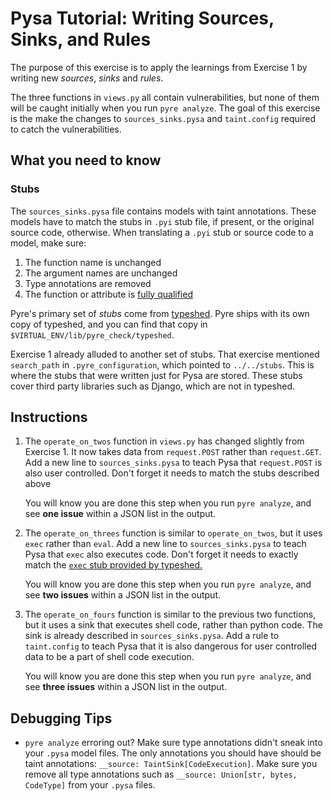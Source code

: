 # Pysa Tutorial: Writing Sources, Sinks, and Rules

The purpose of this exercise is to apply the learnings from Exercise 1 by
writing new _sources_, _sinks_ and _rules_.

The three functions in `views.py` all contain vulnerabilities, but none of them
will be caught initially when you run `pyre analyze`. The goal of this exercise
is the make the changes to `sources_sinks.pysa` and `taint.config` required to
catch the vulnerabilities.

## What you need to know

### Stubs

The `sources_sinks.pysa` file contains models with taint annotations. These
models have to match the stubs in `.pyi` stub file, if present, or the original
source code, otherwise. When translating a `.pyi` stub or source code to a
model, make sure:

1. The function name is unchanged
1. The argument names are unchanged
1. Type annotations are removed
1. The function or attribute is [fully
   qualified](https://pyre-check.org/docs/pysa-basics.html#fully-qualified-names)

Pyre's primary set of _stubs_ come from
[typeshed](https://github.com/python/typeshed). Pyre ships with its own copy of
typeshed, and you can find that copy in `$VIRTUAL_ENV/lib/pyre_check/typeshed`.

Exercise 1 already alluded to another set of stubs. That exercise mentioned
`search_path` in `.pyre_configuration`, which pointed to `../../stubs`. This is
where the stubs that were written just for Pysa are stored. These stubs cover
third party libraries such as Django, which are not in typeshed.

## Instructions

1. The `operate_on_twos` function in `views.py` has changed slightly from
   Exercise 1. It now takes data from `request.POST` rather than `request.GET`.
   Add a new line to `sources_sinks.pysa` to teach Pysa that `request.POST` is
   also user controlled. Don't forget it needs to match the stubs described
   above

   You will know you are done this step when you run `pyre analyze`, and see
   **one issue** within a JSON list in the output.

1. The `operate_on_threes` function is similar to `operate_on_twos`, but it uses
   `exec` rather than `eval`. Add a new line to `sources_sinks.pysa` to teach
   Pysa that `exec` also executes code. Don't forget it needs to exactly match
   the [`exec` stub provided by
   typeshed.](https://github.com/python/typeshed/blob/83e955b52ff0379538441df2cfd0b0e1b4aa5f7e/stdlib/2and3/builtins.pyi#L1249)

   You will know you are done this step when you run `pyre analyze`, and see
   **two issues** within a JSON list in the output.

1. The `operate_on_fours` function is similar to the previous two functions, but
   it uses a sink that executes shell code, rather than python code. The sink is
   already described in `sources_sinks.pysa`. Add a rule to `taint.config` to
   teach Pysa that it is also dangerous for user controlled data to be a part of
   shell code execution.

   You will know you are done this step when you run `pyre analyze`, and see
   **three issues** within a JSON list in the output.

## Debugging Tips

- `pyre analyze` erroring out? Make sure type annotations didn't sneak into your
  `.pysa` model files. The only annotations you should have should be taint
  annotations: `__source: TaintSink[CodeExecution]`. Make sure you remove all
  type annotations such as `__source: Union[str, bytes, CodeType]` from your
  `.pysa` files.
